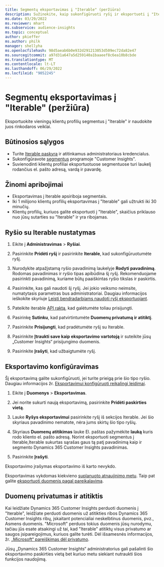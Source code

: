 ```yaml
---
title: Segmentų eksportavimas į "Iterable" (peržiūra)
description: Sužinokite, kaip sukonfigūruoti ryšį ir eksportuoti į "Iterable".
ms.date: 03/29/2022
ms.reviewer: mhart
ms.subservice: audience-insights
ms.topic: conceptual
author: pkieffer
ms.author: philk
manager: shellyha
ms.openlocfilehash: 98d5aeab6b0e932d291213053d509ec72da82e47
ms.sourcegitcommit: a97d31a647a5d259140a1baaeef8c6ea10b8cbde
ms.translationtype: MT
ms.contentlocale: lt-LT
ms.lasthandoff: 06/29/2022
ms.locfileid: "9052245"
---
```

# <a name="export-segments-to-iterable-preview"></a>Segmentų eksportavimas į "Iterable" (peržiūra)

Eksportuokite vieningų klientų profilių segmentus į "Iterable" ir naudokite juos rinkodaros veiklai.

## <a name="prerequisites"></a>Būtinosios sąlygos

-   Turite [Iterable paskyrą](https://iterable.com/) ir atitinkamus administratoriaus kredencialus.
-   Sukonfigūravote [segmentus](segments.md) programoje "Customer Insights".
-   Suvienodinti klientų profiliai eksportuotuose segmentuose turi laukelį rodančius el. pašto adresą, vardą ir pavardę.

## <a name="known-limitations"></a>Žinomi apribojimai

- Eksportavimas į Iterable apsiriboja segmentais.
- Iki 1 milijono klientų profilių eksportavimas į "Iterable" gali užtrukti iki 30 minučių. 
- Klientų profilių, kuriuos galite eksportuoti į "Iterable", skaičius priklauso nuo jūsų sutarties su "Iterable" ir yra ribojamas.

## <a name="set-up-connection-to-iterable"></a>Ryšio su Iterable nustatymas

1. Eikite į **Administravimas** > **Ryšiai**.

1. Pasirinkite **Pridėti ryšį** ir pasirinkite **Iterable**, kad sukonfigūruotumėte ryšį.

1. Nurodykite atpažįstamą ryšio pavadinimą laukelyje **Rodyti pavadinimą**. Rodomas pavadinimas ir ryšio tipas apibūdina šį ryšį. Rekomenduojame pasirinkti pavadinimą, kuriame būtų paaiškintas ryšio tikslas ir paskirtis.

1. Pasirinkite, kas gali naudoti šį ryšį. Jei jokio veiksmo neimsite, numatytasis parametras bus administratoriai. Daugiau informacijos ieškokite skyriuje [Leisti bendradarbiams naudoti ryšį eksportuojant](connections.md#allow-contributors-to-use-a-connection-for-exports).

1. Pateikite iterable [API raktą](https://support.iterable.com/hc/en-us/articles/360043464871), kad galėtumėte toliau prisijungti. 

1. Pasirinkę **Sutinku**, kad patvirtintumėte **Duomenų privatumą ir atitiktį**.

1. Pasirinkite **Prisijungti**, kad pradėtumėte ryšį su Iterable.

1. Pasirinkite **Įtraukti save kaip eksportavimo vartotoją** ir suteikite jūsų „Customer Insights“ prisijungimo duomenis.

1. Pasirinkite **Įrašyti**, kad užbaigtumėte ryšį.

## <a name="configure-an-export"></a>Eksportavimo konfigūravimas

Šį eksportavimą galite sukonfigūruoti, jei turite prieigą prie šio tipo ryšio. Daugiau informacijos žr. [Eksportavimui konfigūruoti reikalingi leidimai](export-destinations.md#set-up-a-new-export).

1. Eikite į **Duomenys** > **Eksportavimas**.

1. Jei norite sukurti naują eksportavimą, pasirinkite **Pridėti paskirties vietą**.

1. Lauke **Ryšys eksportavimui** pasirinkite ryšį iš sekcijos Iterable. Jei šio skyriaus pavadinimo nematote, nėra jums skirtų šio tipo ryšių.

3. Skyriaus **Duomenų atitikimas** lauke El. paštas pažymėkite **lauką** kuris rodo kliento el. pašto adresą. Norint eksportuoti segmentus į Iterable,Iterable sukurtas sąrašas gaus tą patį pavadinimą kaip ir segmento Dynamics 365 Customer Insights pavadinimas.

1. Pasirinkite **Įrašyti**.

Eksportavimo įrašymas eksportavimo iš karto nevykdo.

Eksportavimas vykdomas kiekvieno [suplanuoto atnaujinimo metu](system.md#schedule-tab). Taip pat galite [eksportuoti duomenis pagal pareikalavimą](export-destinations.md#run-exports-on-demand). 


## <a name="data-privacy-and-compliance"></a>Duomenų privatumas ir atitiktis

Kai leidžiate Dynamics 365 Customer Insights perduoti duomenis į "Iterable", leidžiate perduoti duomenis už atitikties ribos Dynamics 365 Customer Insights ribų, įskaitant potencialiai neskelbtinus duomenis, pvz., Asmens duomenis. "Microsoft" perduos tokius duomenis jūsų nurodymu, tačiau jūs esate atsakingi už tai, kad "Iterable" atitiktų visus privatumo ar saugos įsipareigojimus, kuriuos galite turėti. Dėl išsamesnės informacijos, žr. [„Microsoft“ pareiškimas dėl privatumo](https://go.microsoft.com/fwlink/?linkid=396732).

Jūsų „Dynamics 365 Customer Insights“ administratorius gali pašalinti šio eksportavimo paskirties vietą bet kuriuo metu siekiant nutraukti šios funkcijos naudojimą.

